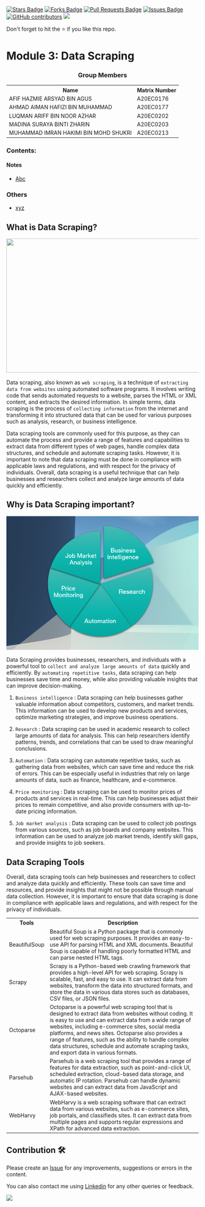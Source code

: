 <a href="https://github.com/drshahizan/special-topic-data-engineering/stargazers"><img src="https://img.shields.io/github/stars/drshahizan/special-topic-data-engineering" alt="Stars Badge"/></a>
<a href="https://github.com/drshahizan/special-topic-data-engineering/network/members"><img src="https://img.shields.io/github/forks/drshahizan/special-topic-data-engineering" alt="Forks Badge"/></a>
<a href="https://github.com/drshahizan/special-topic-data-engineering/pulls"><img src="https://img.shields.io/github/issues-pr/drshahizan/special-topic-data-engineering" alt="Pull Requests Badge"/></a>
<a href="https://github.com/drshahizan/special-topic-data-engineering/issues"><img src="https://img.shields.io/github/issues/drshahizan/special-topic-data-engineering" alt="Issues Badge"/></a>
<a href="https://github.com/drshahizan/special-topic-data-engineering/graphs/contributors"><img alt="GitHub contributors" src="https://img.shields.io/github/contributors/drshahizan/special-topic-data-engineering?color=2b9348"></a>
![](https://visitor-badge.glitch.me/badge?page_id=drshahizan/special-topic-data-engineering)

Don't forget to hit the :star: if you like this repo.


# Module 3: Data Scraping

<h3><p align='center'>Group Members</p></h3>

 <table align='center'>
   <tr>
     <th>Name</th>
     <th>Matrix Number</th>
   </tr>
 
   <tr>
     <td>AFIF HAZMIE ARSYAD BIN AGUS</td>
     <td>A20EC0176</td>
   </tr>
 
   <tr>
     <td>AHMAD AIMAN HAFIZI BIN MUHAMMAD</td>
     <td>A20EC0177</td>
   </tr>
 
   <tr>
     <td>LUQMAN ARIFF BIN NOOR AZHAR</td>
     <td>A20EC0202</td>
   </tr>
 
   <tr>
     <td>MADINA SURAYA BINTI ZHARIN</td>
     <td>A20EC0203</td>
   </tr>
 
   <tr>
     <td>MUHAMMAD IMRAN HAKIMI BIN MOHD SHUKRI</td>
     <td>A20EC0213</td>
   </tr>
 
</table>





### Contents:
#### Notes
- [Abc](#abc)

### Others
- [xyz](https://utm.my)


## What is Data Scraping?
<p align='center'>
 <img src="https://www.hirinfotech.com/wp-content/uploads/2019/10/What-is-Web-Scraping-1024x512.png" height=350 width=700/>
</p>

Data scraping, also known as `web scraping`, is a technique of `extracting data from websites` using automated software programs. It involves writing code that sends automated requests to a website, parses the HTML or XML content, and extracts the desired information. In simple terms, data scraping is the process of `collecting information` from the internet and transforming it into structured data that can be used for various purposes such as analysis, research, or business intelligence.

Data scraping tools are commonly used for this purpose, as they can automate the process and provide a range of features and capabilities to extract data from different types of web pages, handle complex data structures, and schedule and automate scraping tasks. However, it is important to note that data scraping must be done in compliance with applicable laws and regulations, and with respect for the privacy of individuals. Overall, data scraping is a useful technique that can help businesses and researchers collect and analyze large amounts of data quickly and efficiently.


## Why is Data Scraping important?
<p align='center'>
 <img src='Images/DataScrapingImportance.png'/>
</p>

Data Scraping provides businesses, researchers, and individuals with a powerful tool to `collect and analyze large amounts of data` quickly and efficiently. By `automating repetitive tasks`, data scraping can help businesses save time and money, while also providing valuable insights that can improve decision-making.

1. `Business intelligence` : Data scraping can help businesses gather valuable information about competitors, customers, and market trends. This information can be used to develop new products and services, optimize marketing strategies, and improve business operations.

2. `Research` : Data scraping can be used in academic research to collect large amounts of data for analysis. This can help researchers identify patterns, trends, and correlations that can be used to draw meaningful conclusions.

3. `Automation` : Data scraping can automate repetitive tasks, such as gathering data from websites, which can save time and reduce the risk of errors. This can be especially useful in industries that rely on large amounts of data, such as finance, healthcare, and e-commerce.

4. `Price monitoring` : Data scraping can be used to monitor prices of products and services in real-time. This can help businesses adjust their prices to remain competitive, and also provide consumers with up-to-date pricing information.

5. `Job market analysis` : Data scraping can be used to collect job postings from various sources, such as job boards and company websites. This information can be used to analyze job market trends, identify skill gaps, and provide insights to job seekers.

## Data Scraping Tools

Overall, data scraping tools can help businesses and researchers to collect and analyze data quickly and efficiently. These tools can save time and resources, and provide insights that might not be possible through manual data collection. However, it is important to ensure that data scraping is done in compliance with applicable laws and regulations, and with respect for the privacy of individuals.

<table>
  <tr>
    <th>Tools</th>
    <th>Description</th>
  </tr>
  <tr>
    <td>BeautifulSoup</td>
    <td>Beautiful Soup is a Python package that is commonly used for web scraping purposes. It provides an easy-to-use API for parsing HTML and XML documents. Beautiful Soup is capable of handling poorly formatted HTML and can parse nested HTML tags.</td>
  </tr>
  <tr>
    <td>Scrapy</td>
    <td>Scrapy is a Python-based web crawling framework that provides a high-level API for web scraping. Scrapy is scalable, fast, and easy to use. It can extract data from websites, transform the data into structured formats, and store the data in various data stores such as databases, CSV files, or JSON files.</td>
  </tr>
  <tr>
    <td>Octoparse</td>
    <td>Octoparse is a powerful web scraping tool that is designed to extract data from websites without coding. It is easy to use and can extract data from a wide range of websites, including e-commerce sites, social media platforms, and news sites. Octoparse also provides a range of features, such as the ability to handle complex data structures, schedule and automate scraping tasks, and export data in various formats.</td>
  </tr>
  <tr>
    <td>Parsehub</td>
    <td>Parsehub is a web scraping tool that provides a range of features for data extraction, such as point-and-click UI, scheduled extraction, cloud-based data storage, and automatic IP rotation. Parsehub can handle dynamic websites and can extract data from JavaScript and AJAX-based websites.</td>
  </tr>
  <tr>
    <td>WebHarvy</td>
    <td>WebHarvy is a web scraping software that can extract data from various websites, such as e-commerce sites, job portals, and classifieds sites. It can extract data from multiple pages and supports regular expressions and XPath for advanced data extraction.</td>
  </tr>
</table>

## Contribution 🛠️
Please create an [Issue](https://github.com/drshahizan/special-topic-data-engineering/issues) for any improvements, suggestions or errors in the content.

You can also contact me using [Linkedin](https://www.linkedin.com/in/drshahizan/) for any other queries or feedback.

![](https://visitor-badge.glitch.me/badge?page_id=drshahizan)


